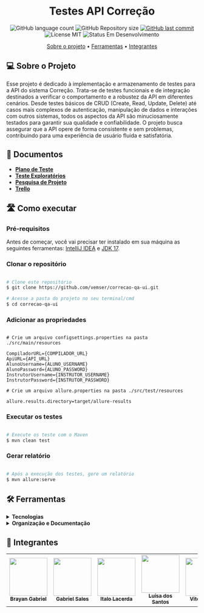 <h1 align="center"> 
Testes API Correção
</h1>

<p align="center">
  <img alt="GitHub language count" src="https://img.shields.io/github/languages/count/vemser/correcao-qa-web?color=%2304D361">

  <img alt="GitHub Repository size" src="https://img.shields.io/github/repo-size/vemser/correcao-qa-web">
  
  <a href="https://github.com/vemser/correcao-qa-web/commits/main">
    <img alt="GitHub last commit" src="https://img.shields.io/github/last-commit/vemser/correcao-qa-web">
  </a>
  
  <img alt="License MIT" src="https://img.shields.io/badge/license-MIT-brightgreen">

  <img alt="Status Em Desenvolvimento" src="https://img.shields.io/badge/status-em%20desenvolvimento-green">
</p>

<p align="center">
  <a href="#-sobre-o-projeto">Sobre o projeto</a> •
  <a href="#-ferramentas">Ferramentas</a> •
  <a href="#-integrantes">Integrantes</a>
</p>

## 💻 Sobre o Projeto

Esse projeto é dedicado à implementação e armazenamento de testes para a API do sistema Correção. Trata-se de testes funcionais e de integração destinados a verificar o comportamento e a robustez da API em diferentes cenários. Desde testes básicos de CRUD (Create, Read, Update, Delete) até casos mais complexos de autenticação, manipulação de dados e interações com outros sistemas, todos os aspectos da API são minuciosamente testados para garantir sua qualidade e confiabilidade. O projeto busca assegurar que a API opere de forma consistente e sem problemas, contribuindo para uma experiência de usuário fluida e satisfatória.

## 📑 Documentos

- **[Plano de Teste](https://docs.google.com/document/d/1SxLgyNhLnXAYeXYCTrsq6NWP6tMdFnrjHGIxlEaN9G4/edit)**
- **[Teste Exploratórios](https://docs.google.com/document/d/1SKQBuc9KmqkJDnJjGq9zEj3r1nSP5qJZxXwKIN-kibs/edit)**
- **[Pesquisa de Projeto](https://docs.google.com/forms/d/1_6oCTheYJjrXvQU1D5m4M7oordWl4G608pYQvKzt2mA/edit#responses)**
- **[Trello](https://trello.com/b/pPZydmbX/vem-ser-corre%C3%A7%C3%A3o)**

## 🛣️ Como executar

### Pré-requisitos

Antes de começar, você vai precisar ter instalado em sua máquina as seguintes ferramentas: [IntelliJ IDEA](https://www.jetbrains.com/idea/) e [JDK 17](https://www.oracle.com/java/technologies/downloads/).


### Clonar o repositório

```bash

# Clone este repositório
$ git clone https://github.com/vemser/correcao-qa-ui.git

# Acesse a pasta do projeto no seu terminal/cmd
$ cd correcao-qa-ui

```

### Adicionar as propriedades

```properties

# Crie um arquivo configsettings.properties na pasta ./src/main/resources

CompiladorURL={COMPILADOR_URL}
ApiURL={API_URL}
AlunoUsername={ALUNO_USERNAME}
AlunoPassword={ALUNO_PASSWORD}
InstrutorUsername={INSTRUTOR_USERNAME}
InstrutorPassword={INSTRUTOR_PASSWORD}

```

```properties
# Crie um arquivo allure.properties na pasta ./src/test/resources

allure.results.directory=target/allure-results

```

### Executar os testes

```bash

# Execute os teste com o Maven
$ mvn clean test

```

### Gerar relatório

```bash

# Após a execução dos testes, gere um relatório
$ mvn allure:serve

```

## 🛠 Ferramentas

<details>
  <summary><b>Tecnologias</b></summary>
  
  - **[REST Assured](https://rest-assured.io/)**
  - **[JUnit5](https://junit.org/junit5/)**
  - **[Docker](https://www.docker.com/)**
  - **[Postman](https://www.postman.com/)**
  - **[Jenkins](https://www.jenkins.io/)**
  - **[Allure Report](https://allurereport.org/)**
  - **[IntelliJ IDEA](https://www.jetbrains.com/idea/)**
  - **[JDK 17](https://www.oracle.com/java/technologies/downloads/)**

</details>

<details>
  <summary><b>Organização e Documentação</b></summary>
  
  - **[Google Docs](https://docs.google.com/)**
  - **[Trello](https://trello.com/)**
  - **[Discord](https://discord.com/)**
  
</details>

## 👥 Integrantes

<table>
  <tr>
    <td align="center">
      <a href="https://github.com/brayanbenet">
        <img src="https://avatars.githubusercontent.com/u/63371569?v=4" width="100px"/><br>
        <sub>
          <b>Brayan Gabriel</b>
        </sub>
      </a>
    </td>
    <td align="center">
      <a href="https://github.com/gabrielvendas">
        <img src="https://avatars.githubusercontent.com/u/115078106?s=400&u=5d4b1146a08b63a3c82e11417f096dda0087c1ac&v=4" width="100px"/><br>
        <sub>
          <b>Gabriel Sales</b>
        </sub>
      </a>
    </td>
    <td align="center">
      <a href="https://github.com/ItaloLacerda">
        <img src="https://avatars.githubusercontent.com/u/99690658?v=4" width="100px;" /><br>
        <sub>
          <b>Italo Lacerda</b>
        </sub>
      </a>
    </td>
    <td align="center">
      <a href="https://github.com/Luh-Santos">
      <img src="https://avatars.githubusercontent.com/u/79276231?v=4" width="100px;" /><br>
        <sub>
          <b>Luísa dos Santos</b>
        </sub>
      </a>
    </td>
    <td align="center">
      <a href="https://github.com/VitorColombo">
      <img src="https://avatars.githubusercontent.com/u/110260819?v=4" width="100px;" /><br>
        <sub>
          <b>Vitor Nunes</b>
        </sub>
      </a>
    </td>
  </tr>
</table>
<br/>
